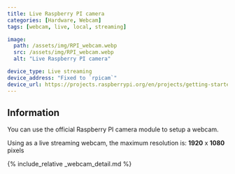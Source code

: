 ```yaml
---
title: Live Raspberry PI camera
categories: [Hardware, Webcam]
tags: [webcam, live, local, streaming]

image:
  path: /assets/img/RPI_webcam.webp
  src: /assets/img/RPI_webcam.webp
  alt: "Live Raspberry PI camera"

device_type: Live streaming
device_address: "Fixed to `rpicam`"
device_url: https://projects.raspberrypi.org/en/projects/getting-started-with-picamera
---
```


## Information

You can use the official Raspberry PI camera module to setup a webcam.

Using as a live streaming webcam, the maximum resolution is: **1920** x **1080** pixels

{% include_relative _webcam_detail.md %}
